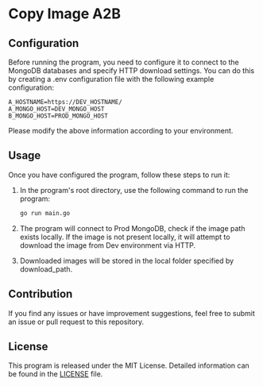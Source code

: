 # Copy Image A2B

## Configuration

Before running the program, you need to configure it to connect to the MongoDB databases and specify HTTP download settings. You can do this by creating a .env configuration file with the following example configuration:

```env
A_HOSTNAME=https://DEV_HOSTNAME/
A_MONGO_HOST=DEV_MONGO_HOST
B_MONGO_HOST=PROD_MONGO_HOST
```

Please modify the above information according to your environment.

## Usage
Once you have configured the program, follow these steps to run it:

1. In the program's root directory, use the following command to run the program:
    ```sh
    go run main.go
    ```

2. The program will connect to Prod MongoDB, check if the image path exists locally. If the image is not present locally, it will attempt to download the image from Dev environment via HTTP.

3. Downloaded images will be stored in the local folder specified by download_path.

## Contribution
If you find any issues or have improvement suggestions, feel free to submit an issue or pull request to this repository.

## License
This program is released under the MIT License. Detailed information can be found in the [LICENSE](./license) file.